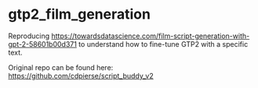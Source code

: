 # gtp2_film_generation


Reproducing https://towardsdatascience.com/film-script-generation-with-gpt-2-58601b00d371
to understand how to fine-tune GTP2 with a specific text.

Original repo can be found here: https://github.com/cdpierse/script_buddy_v2
